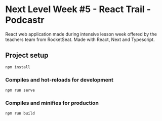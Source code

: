 # Next Level Week #5 - React Trail - Podcastr

React web application made during intensive lesson week offered by the teachers team from RocketSeat. Made with React, Next and Typescript.

## Project setup
```
npm install
```

### Compiles and hot-reloads for development
```
npm run serve
```

### Compiles and minifies for production
```
npm run build
```

